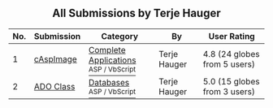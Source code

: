 ﻿<div align="center">

## All Submissions by Terje Hauger

</div>

No.  | Submission | Category | By   | User Rating
---- | ---------- | -------- | ---- | -----------
1 | [cAspImage<br />](https://github.com/Planet-Source-Code/terje-hauger-caspimage__4-9209) | [Complete Applications<br /><sup>ASP / VbScript</sup>](../ByCategory/complete-applications__4-7.md) | Terje Hauger | 4.8 (24 globes from 5 users)
2 | [ADO Class<br />](https://github.com/Planet-Source-Code/terje-hauger-ado-class__4-9227) | [Databases<br /><sup>ASP / VbScript</sup>](../ByCategory/databases__4-5.md) | Terje Hauger | 5.0 (15 globes from 3 users)
